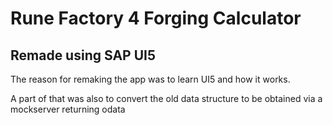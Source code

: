# Rune Factory 4 Forging Calculator

## Remade using SAP UI5

The reason for remaking the app was to learn UI5 and how it works.

A part of that was also to convert the old data structure to be obtained via a mockserver returning odata
